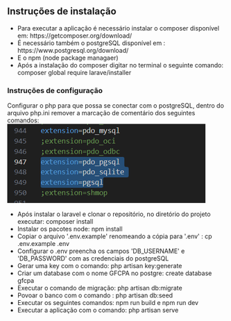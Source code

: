 ## Instruções de instalação

<ul>
<li>Para executar a aplicação é necessário instalar o composer disponível em: https://getcomposer.org/download/</li>
<li>É necessário também o postgreSQL disponível em : https://www.postgresql.org/download/</li>
<li>E o npm (node package managaer) </li>
<li>Após a instalação do composer digitar no terminal o seguinte comando: composer global require larave/installer</li>
</ul>


### Instruções de configuração
Configurar o php para que possa se conectar com o postgreSQL, dentro do arquivo php.ini remover a marcação de comentário dos seguintes comandos:
![imagem do php.ini com as configurações para que o php possa se conectar com o postgreSQL](image.png)

<ul>
<li>Após instalar o laravel e clonar o repositório, no diretório do projeto executar: composer install</li>
<li>Instalar os pacotes node: npm install</li>
<li>Copiar o arquivo '.env.example' renomeando a cópia para '.env' : cp .env.example .env </li>
<li>Configurar o .env preencha os campos 'DB_USERNAME' e 'DB_PASSWORD' com as credenciais do postgreSQL</li>
<li>Gerar uma key com o comando: php artisan key:generate</li>
<li>Criar um database com o nome GFCPA no postgre: create database  gfcpa</li>
<li>Executar o comando de migração: php artisan db:migrate</li>
<li>Povoar o banco com o comando : php artisan db:seed</li>
<li>Executar os seguintes comandos: npm run build e npm run dev</li>
<li>Executar a aplicação com o comando: php artisan serve </li>
</ul>

